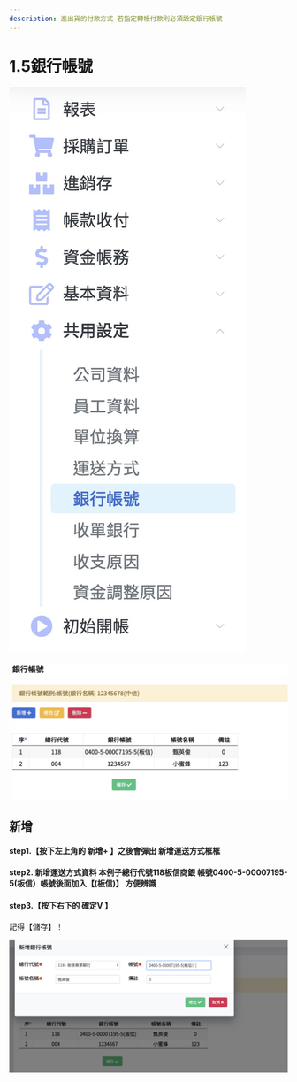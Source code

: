 ```yaml
---
description: 進出貨的付款方式 若指定轉帳付款則必須設定銀行帳號
---
```


# 1.5銀行帳號

![pic1.5.1&#x9280;&#x884C;&#x5E33;&#x865F;&#x76EE;&#x9304;&#x4F4D;&#x7F6E; &#x3010;&#x5171;&#x7528;&#x8A2D;&#x5B9A;&#x3011;-&amp;gt;&#x3010;&#x9280;&#x884C;&#x5E33;&#x865F;&#x3011;](../.gitbook/assets/jie-tu-20191129-xia-wu-10.34.23.jpg)

![pic1.5.2&#x9280;&#x884C;&#x5E33;&#x865F; &#x672C;&#x4F8B;&#x5B50;&#x8981;&#x65B0;&#x589E; &#x9280;&#x884C;&#x5E33;&#x865F;](../.gitbook/assets/jie-tu-20191129-xia-wu-10.38.32.jpg)

## 新增

#### step1.【按下左上角的 新增+ 】之後會彈出 新增運送方式框框

#### step2.  新增運送方式資料 本例子總行代號118板信商銀 帳號0400-5-00007195-5\(板信）帳號後面加入【\(板信\)】 方便辨識 

#### step3.【按下右下的 確定V 】

記得【儲存】！

![](../.gitbook/assets/jie-tu-20191129-xia-wu-10.45.21.jpg)

